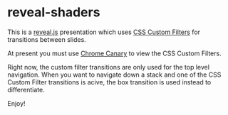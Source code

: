 reveal-shaders
==================

This is a [reveal.js](http://lab.hakim.se/reveal-js/#/) presentation which uses [CSS Custom Filters](http://html.adobe.com/webstandards/csscustomfilters/) for transitions between slides.

At present you must use [Chrome Canary](http://html.adobe.com/webstandards/csscustomfilters/) to view the CSS Custom Filters.

Right now, the custom filter transitions are only used for the top level navigation.  When you want to navigate down a stack and one of the CSS Custom Filter transitions is acive, the box transition is used instead to differentiate.

Enjoy!

